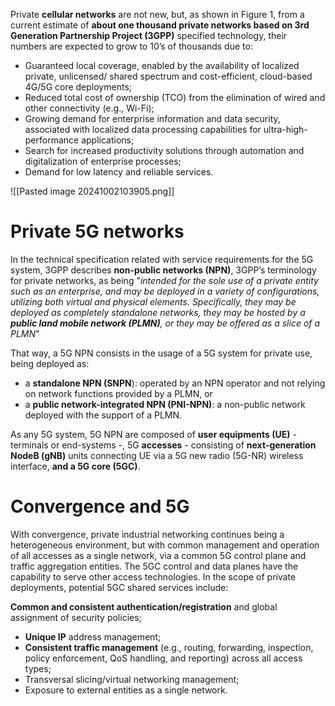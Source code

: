 Private **cellular networks** are not new, but, as shown in Figure 1, from a current estimate of **about one thousand private networks based on 3rd Generation Partnership Project (3GPP)** specified technology, their numbers are expected to grow to 10’s of thousands due to:
- Guaranteed local coverage, enabled by the availability of localized private, unlicensed/ shared spectrum and cost-efficient, cloud-based 4G/5G core deployments;
- Reduced total cost of ownership (TCO) from the elimination of wired and other connectivity (e.g., Wi-Fi);
- Growing demand for enterprise information and data security, associated with localized data processing capabilities for ultra-high-performance applications;
- Search for increased productivity solutions through automation and digitalization of enterprise processes;
- Demand for low latency and reliable services.

![[Pasted image 20241002103905.png]]

# Private 5G networks
In the technical specification related with service requirements for the 5G system, 3GPP describes **non-public networks (NPN)**, 3GPP’s terminology for private networks, as being "*intended for the sole use of a private entity
such as an enterprise, and may be deployed in a variety of configurations, utilizing both virtual and physical elements. Specifically, they may be deployed as completely standalone networks, they may be hosted by a **public land mobile network (PLMN)**, or they may be offered as a slice of a PLMN*"

That way, a 5G NPN consists in the usage of a 5G system for private use, being deployed as:
- a **standalone NPN (SNPN**): operated by an NPN operator and not relying on network functions provided by a PLMN, or
- a **public network-integrated NPN (PNI-NPN)**: a non-public network deployed with the support of a PLMN.

As any 5G system, 5G NPN are composed of **user equipments (UE)** - terminals or end-systems -, 5G **accesses** - consisting of **next-generation NodeB (gNB)** units connecting UE via a 5G new radio (5G-NR) wireless interface, **and a 5G core (5GC)**.

# Convergence and 5G
With convergence, private industrial networking continues being a heterogeneous environment, but with common management and operation of all accesses as a single network, via a common 5G control plane and traffic aggregation entities. The 5GC control and data planes have the capability to serve other access technologies. In the scope of private deployments, potential 5GC shared services include:

**Common and consistent authentication/registration** and global assignment of security policies;
- **Unique IP** address management;
- **Consistent traffic management** (e.g., routing, forwarding, inspection, policy enforcement, QoS handling, and reporting) across all access types;
- Transversal slicing/virtual networking management;
- Exposure to external entities as a single network.